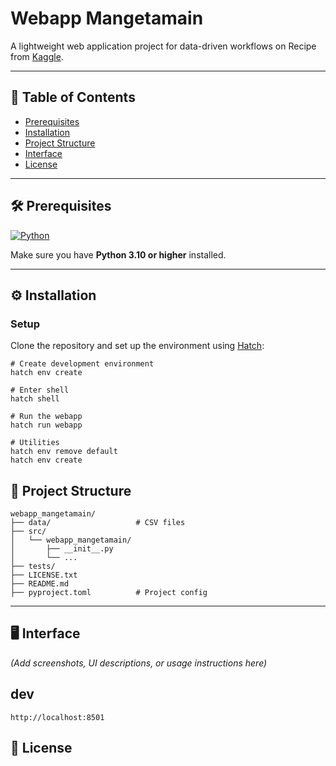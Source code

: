 # Webapp Mangetamain

A lightweight web application project for data-driven workflows on Recipe from [Kaggle](https://www.kaggle.com/datasets/shuyangli94/food-com-recipes-and-user-interactions).  

---

## 📑 Table of Contents
- [Prerequisites](#prerequisites)
- [Installation](#installation)
- [Project Structure](#project-structure)
- [Interface](#interface)
- [License](#license)

---

## 🛠️ Prerequisites

[![Python](https://img.shields.io/badge/Python->=3.10-blue?logo=python&logoColor=white)](https://www.python.org/)

Make sure you have **Python 3.10 or higher** installed.

---

## ⚙️ Installation

### Setup  

Clone the repository and set up the environment using [Hatch](https://hatch.pypa.io/):  

```console
# Create development environment
hatch env create

# Enter shell
hatch shell

# Run the webapp
hatch run webapp

# Utilities
hatch env remove default
hatch env create
```


## 📂 Project Structure

```
webapp_mangetamain/
├── data/                   # CSV files
├── src/
│   └── webapp_mangetamain/
│       ├── __init__.py   
│       └── ...
├── tests/                  
├── LICENSE.txt
├── README.md
├── pyproject.toml          # Project config
```

---

## 🖥️ Interface

*(Add screenshots, UI descriptions, or usage instructions here)*
## dev
```
http://localhost:8501
```

## 📄 License

